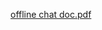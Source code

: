 [offline chat doc.pdf](https://github.com/TecOrb-Developers/finetuned-model-to-chat-offline-with-the-document/files/15174769/offline.chat.doc.pdf)
